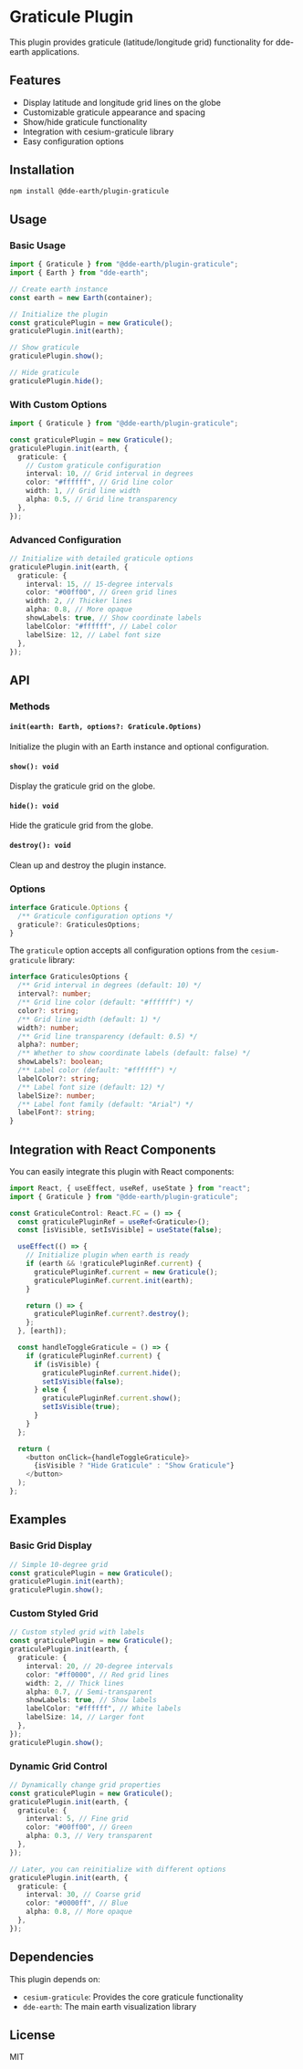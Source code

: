 # Graticule Plugin

This plugin provides graticule (latitude/longitude grid) functionality for dde-earth applications.

## Features

- Display latitude and longitude grid lines on the globe
- Customizable graticule appearance and spacing
- Show/hide graticule functionality
- Integration with cesium-graticule library
- Easy configuration options

## Installation

```bash
npm install @dde-earth/plugin-graticule
```

## Usage

### Basic Usage

```typescript
import { Graticule } from "@dde-earth/plugin-graticule";
import { Earth } from "dde-earth";

// Create earth instance
const earth = new Earth(container);

// Initialize the plugin
const graticulePlugin = new Graticule();
graticulePlugin.init(earth);

// Show graticule
graticulePlugin.show();

// Hide graticule
graticulePlugin.hide();
```

### With Custom Options

```typescript
import { Graticule } from "@dde-earth/plugin-graticule";

const graticulePlugin = new Graticule();
graticulePlugin.init(earth, {
  graticule: {
    // Custom graticule configuration
    interval: 10, // Grid interval in degrees
    color: "#ffffff", // Grid line color
    width: 1, // Grid line width
    alpha: 0.5, // Grid line transparency
  },
});
```

### Advanced Configuration

```typescript
// Initialize with detailed graticule options
graticulePlugin.init(earth, {
  graticule: {
    interval: 15, // 15-degree intervals
    color: "#00ff00", // Green grid lines
    width: 2, // Thicker lines
    alpha: 0.8, // More opaque
    showLabels: true, // Show coordinate labels
    labelColor: "#ffffff", // Label color
    labelSize: 12, // Label font size
  },
});
```

## API

### Methods

#### `init(earth: Earth, options?: Graticule.Options)`

Initialize the plugin with an Earth instance and optional configuration.

#### `show(): void`

Display the graticule grid on the globe.

#### `hide(): void`

Hide the graticule grid from the globe.

#### `destroy(): void`

Clean up and destroy the plugin instance.

### Options

```typescript
interface Graticule.Options {
  /** Graticule configuration options */
  graticule?: GraticulesOptions;
}
```

The `graticule` option accepts all configuration options from the `cesium-graticule` library:

```typescript
interface GraticulesOptions {
  /** Grid interval in degrees (default: 10) */
  interval?: number;
  /** Grid line color (default: "#ffffff") */
  color?: string;
  /** Grid line width (default: 1) */
  width?: number;
  /** Grid line transparency (default: 0.5) */
  alpha?: number;
  /** Whether to show coordinate labels (default: false) */
  showLabels?: boolean;
  /** Label color (default: "#ffffff") */
  labelColor?: string;
  /** Label font size (default: 12) */
  labelSize?: number;
  /** Label font family (default: "Arial") */
  labelFont?: string;
}
```

## Integration with React Components

You can easily integrate this plugin with React components:

```typescript
import React, { useEffect, useRef, useState } from "react";
import { Graticule } from "@dde-earth/plugin-graticule";

const GraticuleControl: React.FC = () => {
  const graticulePluginRef = useRef<Graticule>();
  const [isVisible, setIsVisible] = useState(false);

  useEffect(() => {
    // Initialize plugin when earth is ready
    if (earth && !graticulePluginRef.current) {
      graticulePluginRef.current = new Graticule();
      graticulePluginRef.current.init(earth);
    }

    return () => {
      graticulePluginRef.current?.destroy();
    };
  }, [earth]);

  const handleToggleGraticule = () => {
    if (graticulePluginRef.current) {
      if (isVisible) {
        graticulePluginRef.current.hide();
        setIsVisible(false);
      } else {
        graticulePluginRef.current.show();
        setIsVisible(true);
      }
    }
  };

  return (
    <button onClick={handleToggleGraticule}>
      {isVisible ? "Hide Graticule" : "Show Graticule"}
    </button>
  );
};
```

## Examples

### Basic Grid Display

```typescript
// Simple 10-degree grid
const graticulePlugin = new Graticule();
graticulePlugin.init(earth);
graticulePlugin.show();
```

### Custom Styled Grid

```typescript
// Custom styled grid with labels
const graticulePlugin = new Graticule();
graticulePlugin.init(earth, {
  graticule: {
    interval: 20, // 20-degree intervals
    color: "#ff0000", // Red grid lines
    width: 2, // Thick lines
    alpha: 0.7, // Semi-transparent
    showLabels: true, // Show labels
    labelColor: "#ffffff", // White labels
    labelSize: 14, // Larger font
  },
});
graticulePlugin.show();
```

### Dynamic Grid Control

```typescript
// Dynamically change grid properties
const graticulePlugin = new Graticule();
graticulePlugin.init(earth, {
  graticule: {
    interval: 5, // Fine grid
    color: "#00ff00", // Green
    alpha: 0.3, // Very transparent
  },
});

// Later, you can reinitialize with different options
graticulePlugin.init(earth, {
  graticule: {
    interval: 30, // Coarse grid
    color: "#0000ff", // Blue
    alpha: 0.8, // More opaque
  },
});
```

## Dependencies

This plugin depends on:

- `cesium-graticule`: Provides the core graticule functionality
- `dde-earth`: The main earth visualization library

## License

MIT
